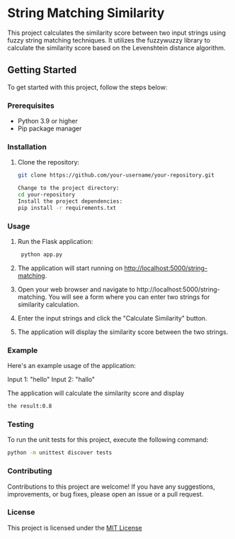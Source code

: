 # String Matching Similarity

This project calculates the similarity score between two input strings using fuzzy string matching techniques. It utilizes the fuzzywuzzy library to calculate the similarity score based on the Levenshtein distance algorithm.

## Getting Started

To get started with this project, follow the steps below:

### Prerequisites

- Python 3.9 or higher
- Pip package manager

### Installation

1. Clone the repository:

   ```bash
   git clone https://github.com/your-username/your-repository.git

   Change to the project directory:
   cd your-repository
   Install the project dependencies:
   pip install -r requirements.txt
### Usage
1. Run the Flask application:
   ```bash
    python app.py
2. The application will start running on [http://localhost:5000/string-matching](http://localhost:5000/string-matching).

3. Open your web browser and navigate to http://localhost:5000/string-matching.
    You will see a form where you can enter two strings for similarity calculation.

4. Enter the input strings and click the "Calculate Similarity" button.

5. The application will display the similarity score between the two strings.

### Example
Here's an example usage of the application:

Input 1: "hello"
Input 2: "hallo"

The application will calculate the similarity score and display 

```bash
the result:0.8
```
### Testing

To run the unit tests for this project, execute the following command:
```bash
python -m unittest discover tests
```
### Contributing
Contributions to this project are welcome! If you have any suggestions, improvements, or bug fixes, please open an issue or a pull request.

### License
This project is licensed under the [MIT License](https://opensource.org/license/mit/)

